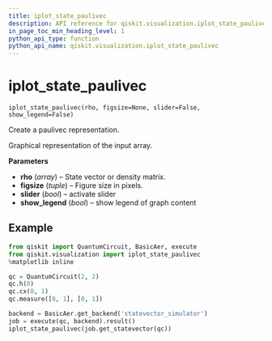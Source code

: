 ```yaml
---
title: iplot_state_paulivec
description: API reference for qiskit.visualization.iplot_state_paulivec
in_page_toc_min_heading_level: 1
python_api_type: function
python_api_name: qiskit.visualization.iplot_state_paulivec
---
```


# iplot\_state\_paulivec

<span id="qiskit.visualization.iplot_state_paulivec" />

`iplot_state_paulivec(rho, figsize=None, slider=False, show_legend=False)`

Create a paulivec representation.

Graphical representation of the input array.

**Parameters**

*   **rho** (*array*) – State vector or density matrix.
*   **figsize** (*tuple*) – Figure size in pixels.
*   **slider** (*bool*) – activate slider
*   **show\_legend** (*bool*) – show legend of graph content

## Example

```python
from qiskit import QuantumCircuit, BasicAer, execute
from qiskit.visualization import iplot_state_paulivec
%matplotlib inline

qc = QuantumCircuit(2, 2)
qc.h(0)
qc.cx(0, 1)
qc.measure([0, 1], [0, 1])

backend = BasicAer.get_backend('statevector_simulator')
job = execute(qc, backend).result()
iplot_state_paulivec(job.get_statevector(qc))
```

